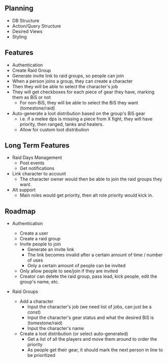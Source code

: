 ## Planning

- DB Structure
- Action/Query Structure
- Desired Views
- Styling

## Features

- Authentication
- Create Raid Group
- Generate invite link to raid groups, so people can join
- When a person joins a group, they can create a character
- Then they will be able to select the character's job
- They will get checkboxes for each piece of gear they have, marking them as BiS or not
  - For non-BiS, they will be able to select the BiS they want (tomestone/raid)
- Auto-generate a loot distribution based on the group's BiS gear
  - i.e. if a melee dps is missing a piece from X fight, they will have priority, then ranged, tanks and healers.
  - Allow for custom loot distribution

## Long Term Features

- Raid Days Management
  - Post events
  - Get notifications
- Link character to account
  - The character owner would then be able to join the raid groups they want.
- Alt support
  - Main roles would get priority, then alt role priority would kick in.

## Roadmap

- Authentication

  - Create a user
  - Create a raid group
  - Invite people to join
    - Generate an invite link
    - The link becomes invalid after a certain amount of time / number of uses
    - Only a certain amount of people can be invited
  - Only allow people to see/join if they are invited
  - Creator can delete the raid group, pass lead, kick people, edit the group's name, etc.

- Raid Groups
  - Add a character
    - Input the character's job (we need list of jobs, can just be a const)
    - Input the character's gear status and what the desired BiS is (tomestone/raid)
    - Input the character's name
  - Create a loot distribution (or select auto-generated)
    - Get a list of all the players and move them around to order the priority
    - As people get their gear, it should mark the next person in line to be prioritized
